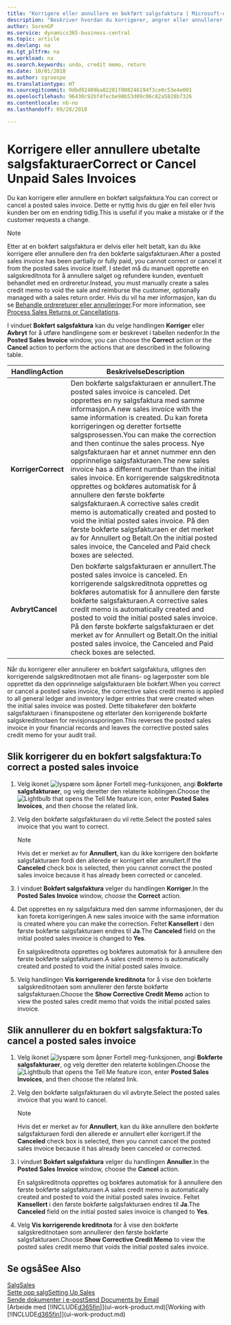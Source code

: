 ```yaml
---
title: "Korrigere eller annullere en bokført salgsfaktura | Microsoft-dokumentasjon"
description: "Beskriver hvordan du korrigerer, angrer eller annullerer en bokført salgsfaktura og utligner en salgskreditnota."
author: SorenGP
ms.service: dynamics365-business-central
ms.topic: article
ms.devlang: na
ms.tgt_pltfrm: na
ms.workload: na
ms.search.keywords: undo, credit memo, return
ms.date: 10/01/2018
ms.author: sgroespe
ms.translationtype: HT
ms.sourcegitcommit: 9dbd92409ba02281f008246194f3ce0c53e4e001
ms.openlocfilehash: 96430c92bf4fecbe98b53d09c06c82a5828b7326
ms.contentlocale: nb-no
ms.lasthandoff: 09/28/2018

---
```

# <a name="correct-or-cancel-unpaid-sales-invoices"></a><span data-ttu-id="6f7ff-103">Korrigere eller annullere ubetalte salgsfakturaer</span><span class="sxs-lookup"><span data-stu-id="6f7ff-103">Correct or Cancel Unpaid Sales Invoices</span></span>
<span data-ttu-id="6f7ff-104">Du kan korrigere eller annullere en bokført salgsfaktura.</span><span class="sxs-lookup"><span data-stu-id="6f7ff-104">You can correct or cancel a posted sales invoice.</span></span> <span data-ttu-id="6f7ff-105">Dette er nyttig hvis du gjør en feil eller hvis kunden ber om en endring tidlig.</span><span class="sxs-lookup"><span data-stu-id="6f7ff-105">This is useful if you make a mistake or if the customer requests a change.</span></span>

> [!NOTE]  
>   <span data-ttu-id="6f7ff-106">Etter at en bokført salgsfaktura er delvis eller helt betalt, kan du ikke korrigere eller annullere den fra den bokførte salgsfakturaen.</span><span class="sxs-lookup"><span data-stu-id="6f7ff-106">After a posted sales invoice has been partially or fully paid, you cannot correct or cancel it from the posted sales invoice itself.</span></span> <span data-ttu-id="6f7ff-107">I stedet må du manuelt opprette en salgskreditnota for å annullere salget og refundere kunden, eventuelt behandlet med en ordreretur.</span><span class="sxs-lookup"><span data-stu-id="6f7ff-107">Instead, you must manually create a sales credit memo to void the sale and reimburse the customer, optionally managed with a sales return order.</span></span> <span data-ttu-id="6f7ff-108">Hvis du vil ha mer informasjon, kan du se [Behandle ordrereturer eller annulleringer](sales-how-process-sales-returns-cancellations.md).</span><span class="sxs-lookup"><span data-stu-id="6f7ff-108">For more information, see [Process Sales Returns or Cancellations](sales-how-process-sales-returns-cancellations.md).</span></span>

<span data-ttu-id="6f7ff-109">I vinduet **Bokført salgsfaktura** kan du velge handlingen **Korriger** eller **Avbryt** for å utføre handlingene som er beskrevet i tabellen nedenfor.</span><span class="sxs-lookup"><span data-stu-id="6f7ff-109">In the **Posted Sales Invoice** window, you can choose the **Correct** action or the **Cancel** action to perform the actions that are described in the following table.</span></span>

| <span data-ttu-id="6f7ff-110">Handling</span><span class="sxs-lookup"><span data-stu-id="6f7ff-110">Action</span></span> | <span data-ttu-id="6f7ff-111">Beskrivelse</span><span class="sxs-lookup"><span data-stu-id="6f7ff-111">Description</span></span> |
| --- | --- |
| <span data-ttu-id="6f7ff-112">**Korriger**</span><span class="sxs-lookup"><span data-stu-id="6f7ff-112">**Correct**</span></span> |<span data-ttu-id="6f7ff-113">Den bokførte salgsfakturaen er annullert.</span><span class="sxs-lookup"><span data-stu-id="6f7ff-113">The posted sales invoice is canceled.</span></span> <span data-ttu-id="6f7ff-114">Det opprettes en ny salgsfaktura med samme informasjon.</span><span class="sxs-lookup"><span data-stu-id="6f7ff-114">A new sales invoice with the same information is created.</span></span> <span data-ttu-id="6f7ff-115">Du kan foreta korrigeringen og deretter fortsette salgsprosessen.</span><span class="sxs-lookup"><span data-stu-id="6f7ff-115">You can make the correction and then continue the sales process.</span></span> <span data-ttu-id="6f7ff-116">Nye salgsfakturaen har et annet nummer enn den opprinnelige salgsfakturaen.</span><span class="sxs-lookup"><span data-stu-id="6f7ff-116">The new sales invoice has a different number than the initial sales invoice.</span></span> <span data-ttu-id="6f7ff-117">En korrigerende salgskreditnota opprettes og bokføres automatisk for å annullere den første bokførte salgsfakturaen.</span><span class="sxs-lookup"><span data-stu-id="6f7ff-117">A corrective sales credit memo is automatically created and posted to void the initial posted sales invoice.</span></span> <span data-ttu-id="6f7ff-118">På den første bokførte salgsfakturaen er det merket av for Annullert og Betalt.</span><span class="sxs-lookup"><span data-stu-id="6f7ff-118">On the initial posted sales invoice, the Canceled and Paid check boxes are selected.</span></span> |
| <span data-ttu-id="6f7ff-119">**Avbryt**</span><span class="sxs-lookup"><span data-stu-id="6f7ff-119">**Cancel**</span></span> |<span data-ttu-id="6f7ff-120">Den bokførte salgsfakturaen er annullert.</span><span class="sxs-lookup"><span data-stu-id="6f7ff-120">The posted sales invoice is canceled.</span></span> <span data-ttu-id="6f7ff-121">En korrigerende salgskreditnota opprettes og bokføres automatisk for å annullere den første bokførte salgsfakturaen.</span><span class="sxs-lookup"><span data-stu-id="6f7ff-121">A corrective sales credit memo is automatically created and posted to void the initial posted sales invoice.</span></span> <span data-ttu-id="6f7ff-122">På den første bokførte salgsfakturaen er det merket av for Annullert og Betalt.</span><span class="sxs-lookup"><span data-stu-id="6f7ff-122">On the initial posted sales invoice, the Canceled and Paid check boxes are selected.</span></span> |

<span data-ttu-id="6f7ff-123">Når du korrigerer eller annullerer en bokført salgsfaktura, utlignes den korrigerende salgskreditnotaen mot alle finans- og lagerposter som ble opprettet da den opprinnelige salgsfakturaen ble bokført.</span><span class="sxs-lookup"><span data-stu-id="6f7ff-123">When you correct or cancel a posted sales invoice, the corrective sales credit memo is applied to all general ledger and inventory ledger entries that were created when the initial sales invoice was posted.</span></span> <span data-ttu-id="6f7ff-124">Dette tilbakefører den bokførte salgsfakturaen i finanspostene og etterlater den korrigerende bokførte salgskreditnotaen for revisjonssporingen.</span><span class="sxs-lookup"><span data-stu-id="6f7ff-124">This reverses the posted sales invoice in your financial records and leaves the corrective posted sales credit memo for your audit trail.</span></span>

## <a name="to-correct-a-posted-sales-invoice"></a><span data-ttu-id="6f7ff-125">Slik korrigerer du en bokført salgsfaktura:</span><span class="sxs-lookup"><span data-stu-id="6f7ff-125">To correct a posted sales invoice</span></span>
1. <span data-ttu-id="6f7ff-126">Velg ikonet ![lyspære som åpner Fortell meg-funksjonen](media/ui-search/search_small.png "Fortell hva du vil gjøre"), angi **Bokførte salgsfakturaer**, og velg deretter den relaterte koblingen.</span><span class="sxs-lookup"><span data-stu-id="6f7ff-126">Choose the ![Lightbulb that opens the Tell Me feature](media/ui-search/search_small.png "Tell me what you want to do") icon, enter **Posted Sales Invoices**, and then choose the related link.</span></span>  
2. <span data-ttu-id="6f7ff-127">Velg den bokførte salgsfakturaen du vil rette.</span><span class="sxs-lookup"><span data-stu-id="6f7ff-127">Select the posted sales invoice that you want to correct.</span></span>

    > [!NOTE]  
    >   <span data-ttu-id="6f7ff-128">Hvis det er merket av for **Annullert**, kan du ikke korrigere den bokførte salgsfakturaen fordi den allerede er korrigert eller annullert.</span><span class="sxs-lookup"><span data-stu-id="6f7ff-128">If the **Canceled** check box is selected, then you cannot correct the posted sales invoice because it has already been corrected or canceled.</span></span>
3. <span data-ttu-id="6f7ff-129">I vinduet **Bokført salgsfaktura** velger du handlingen **Korriger**.</span><span class="sxs-lookup"><span data-stu-id="6f7ff-129">In the **Posted Sales Invoice** window, choose the **Correct** action.</span></span>  
4. <span data-ttu-id="6f7ff-130">Det opprettes en ny salgsfaktura med den samme informasjonen, der du kan foreta korrigeringen.</span><span class="sxs-lookup"><span data-stu-id="6f7ff-130">A new sales invoice with the same information is created where you can make the correction.</span></span> <span data-ttu-id="6f7ff-131">Feltet **Kansellert** i den første bokførte salgsfakturaen endres til **Ja**.</span><span class="sxs-lookup"><span data-stu-id="6f7ff-131">The **Canceled** field on the initial posted sales invoice is changed to **Yes**.</span></span>

    <span data-ttu-id="6f7ff-132">En salgskreditnota opprettes og bokføres automatisk for å annullere den første bokførte salgsfakturaen.</span><span class="sxs-lookup"><span data-stu-id="6f7ff-132">A sales credit memo is automatically created and posted to void the initial posted sales invoice.</span></span>
5. <span data-ttu-id="6f7ff-133">Velg handlingen **Vis korrigerende kreditnota** for å vise den bokførte salgskreditnotaen som annullerer den første bokførte salgsfakturaen.</span><span class="sxs-lookup"><span data-stu-id="6f7ff-133">Choose the **Show Corrective Credit Memo** action to view the posted sales credit memo that voids the initial posted sales invoice.</span></span>

## <a name="to-cancel-a-posted-sales-invoice"></a><span data-ttu-id="6f7ff-134">Slik annullerer du en bokført salgsfaktura:</span><span class="sxs-lookup"><span data-stu-id="6f7ff-134">To cancel a posted sales invoice</span></span>
1. <span data-ttu-id="6f7ff-135">Velg ikonet ![lyspære som åpner Fortell meg-funksjonen](media/ui-search/search_small.png "Fortell hva du vil gjøre"), angi **Bokførte salgsfakturaer**, og velg deretter den relaterte koblingen.</span><span class="sxs-lookup"><span data-stu-id="6f7ff-135">Choose the ![Lightbulb that opens the Tell Me feature](media/ui-search/search_small.png "Tell me what you want to do") icon, enter **Posted Sales Invoices**, and then choose the related link.</span></span>  
2. <span data-ttu-id="6f7ff-136">Velg den bokførte salgsfakturaen du vil avbryte.</span><span class="sxs-lookup"><span data-stu-id="6f7ff-136">Select the posted sales invoice that you want to cancel.</span></span>

    > [!NOTE]  
    >   <span data-ttu-id="6f7ff-137">Hvis det er merket av for **Annullert**, kan du ikke annullere den bokførte salgsfakturaen fordi den allerede er annullert eller korrigert.</span><span class="sxs-lookup"><span data-stu-id="6f7ff-137">If the **Canceled** check box is selected, then you cannot cancel the posted sales invoice because it has already been canceled or corrected.</span></span>
3. <span data-ttu-id="6f7ff-138">I vinduet **Bokført salgsfaktura** velger du handlingen **Annuller**.</span><span class="sxs-lookup"><span data-stu-id="6f7ff-138">In the **Posted Sales Invoice** window, choose the **Cancel** action.</span></span>

    <span data-ttu-id="6f7ff-139">En salgskreditnota opprettes og bokføres automatisk for å annullere den første bokførte salgsfakturaen.</span><span class="sxs-lookup"><span data-stu-id="6f7ff-139">A sales credit memo is automatically created and posted to void the initial posted sales invoice.</span></span> <span data-ttu-id="6f7ff-140">Feltet **Kansellert** i den første bokførte salgsfakturaen endres til **Ja**.</span><span class="sxs-lookup"><span data-stu-id="6f7ff-140">The **Canceled** field on the initial posted sales invoice is changed to **Yes**.</span></span>
4. <span data-ttu-id="6f7ff-141">Velg **Vis korrigerende kreditnota** for å vise den bokførte salgskreditnotaen som annullerer den første bokførte salgsfakturaen.</span><span class="sxs-lookup"><span data-stu-id="6f7ff-141">Choose **Show Corrective Credit Memo** to view the posted sales credit memo that voids the initial posted sales invoice.</span></span>

## <a name="see-also"></a><span data-ttu-id="6f7ff-142">Se også</span><span class="sxs-lookup"><span data-stu-id="6f7ff-142">See Also</span></span>
[<span data-ttu-id="6f7ff-143">Salg</span><span class="sxs-lookup"><span data-stu-id="6f7ff-143">Sales</span></span>](sales-manage-sales.md)  
[<span data-ttu-id="6f7ff-144">Sette opp salg</span><span class="sxs-lookup"><span data-stu-id="6f7ff-144">Setting Up Sales</span></span>](sales-setup-sales.md)  
[<span data-ttu-id="6f7ff-145">Sende dokumenter i e-post</span><span class="sxs-lookup"><span data-stu-id="6f7ff-145">Send Documents by Email</span></span>](ui-how-send-documents-email.md)  
<span data-ttu-id="6f7ff-146">[Arbeide med [!INCLUDE[d365fin](includes/d365fin_md.md)]](ui-work-product.md)</span><span class="sxs-lookup"><span data-stu-id="6f7ff-146">[Working with [!INCLUDE[d365fin](includes/d365fin_md.md)]](ui-work-product.md)</span></span>

